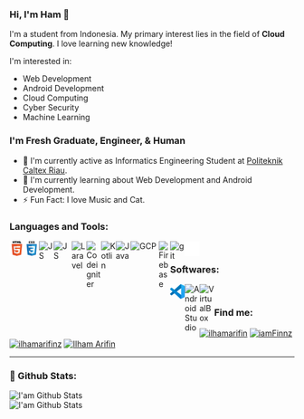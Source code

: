 ### Hi, I'm Ham 👋

I'm a student from Indonesia. My primary interest lies in the field of **Cloud Computing**. I love learning new knowledge!

I'm interested in:
- Web Development
- Android Development
- Cloud Computing
- Cyber Security
- Machine Learning

### I'm Fresh Graduate, Engineer, & Human
- 🏢 I'm currently active as Informatics Engineering Student at [Politeknik Caltex Riau](https://pcr.ac.id/).
- 🚀 I'm currently learning about Web Development and Android Development.
- ⚡ Fun Fact: I love Music and Cat.

### Languages and Tools:

<a href="https://www.w3.org/html/" target="_blank"><img align="left" alt="HTML5" width="26px" src="https://raw.githubusercontent.com/github/explore/80688e429a7d4ef2fca1e82350fe8e3517d3494d/topics/html/html.png" /></a>
<a href="https://www.w3schools.com/css/" target="_blank"><img align="left" alt="CSS" width="26px" src="https://raw.githubusercontent.com/github/explore/80688e429a7d4ef2fca1e82350fe8e3517d3494d/topics/css/css.png" /></a>
<a href="https://www.w3schools.com/js/" target="_blank"><img align="left" alt="JS" width="26px" src="https://github.com/iamfinnz/iamfinnz/assets/96294423/8c12e734-48b1-4db4-993d-ef774af2280b" /></a>
<a href="https://getbootstrap.com/" target="_blank"><img align="left" alt="JS" width="32px" src="https://github.com/iamfinnz/iamfinnz/assets/96294423/4a495ad8-4ef7-4e5e-a6ee-b1c1c46c51e2" /></a>
<a href="https://laravel.com/" target="_blank"><img align="left" alt="Laravel" width="26px" src="https://github.com/iamfinnz/iamfinnz/assets/96294423/3a59a06d-7ebd-4081-a8cc-b1d481df2c73" /></a>
<a href="https://codeigniter.com/" target="_blank"><img align="left" alt="Codeigniter" width="26px" src="https://github.com/iamfinnz/iamfinnz/assets/96294423/2efd901a-b681-4c13-bd7b-c332ab4950d7" /></a>
<img align="left" alt="Kotlin" width="26px" src="https://upload.wikimedia.org/wikipedia/commons/7/74/Kotlin_Icon.png" />
<img align="left" alt="Java" width="26px" src="https://img.utdstc.com/icon/d54/e1c/d54e1ca541ba7a220d54b2b0b39f450df49e42aeb848cd1552d02bfa89e17847:200" />
<a href="https://cloud.google.com/?hl=en" target="_blank"> <img align="left" alt="GCP" width="50px" src="https://github.com/iamfinnz/iamfinnz/assets/96294423/24e41873-3021-45b3-af14-43f6a3fd7238"/> </a>
<a href="https://firebase.google.com/?hl=id" target="_blank"> <img align="left" alt="Firebase" width="20px" src="https://github.com/iamfinnz/iamfinnz/assets/96294423/4d839916-567a-4cb7-8b7a-3ded718ce737"/> </a>
<a href="https://git-scm.com/" target="_blank"> <img align="left" alt="git" width="26px" src="https://www.vectorlogo.zone/logos/git-scm/git-scm-icon.svg"/> </a>
<img align="left" alt="GitHub" width="26px" src="https://github.com/Aakarsh-B/trying-repos/blob/master/github.svg" />
<br />

### Softwares:

<img align="left" alt="Visual Studio Code" width="26px" src="https://raw.githubusercontent.com/github/explore/80688e429a7d4ef2fca1e82350fe8e3517d3494d/topics/visual-studio-code/visual-studio-code.png" />
<img align="left" alt="Android Studio" width="26px" src="https://2.bp.blogspot.com/-tzm1twY_ENM/XlCRuI0ZkRI/AAAAAAAAOso/BmNOUANXWxwc5vwslNw3WpjrDlgs9PuwQCLcBGAsYHQ/s1600/pasted%2Bimage%2B0.png" />
<img align="left" alt="VirtualBox" width="26px" src="https://upload.wikimedia.org/wikipedia/commons/d/d5/Virtualbox_logo.png" />
<br/>

### Find me:

<p align="left">
	<a href="https://linkedin.com/in/ilhamarifin" target="blank"><img align="center"
            src="https://raw.githubusercontent.com/rahuldkjain/github-profile-readme-generator/master/src/images/icons/Social/linked-in-alt.svg"
            alt="ilhamarifin" height="30" width="40" /></a>
    <a href="https://twitter.com/iamFinnz" target="blank"><img align="center"
            src="https://raw.githubusercontent.com/rahuldkjain/github-profile-readme-generator/master/src/images/icons/Social/twitter.svg"
            alt="iamFinnz" height="30" width="40" /></a>
    <a href="https://instagram.com/ilhamarifinz" target="blank"><img align="center"
            src="https://raw.githubusercontent.com/rahuldkjain/github-profile-readme-generator/master/src/images/icons/Social/instagram.svg"
            alt="ilhamarifinz" height="30" width="40" /></a>
    <a href="https://www.youtube.com/channel/UCPt7D5w3EuGq5K8-yqHNglw" target="blank"><img align="center"
            src="https://raw.githubusercontent.com/rahuldkjain/github-profile-readme-generator/master/src/images/icons/Social/youtube.svg"
            alt="Ilham Arifin" height="30" width="40" /></a>
</p>

---
### 🌟 Github Stats:

<img align="left" alt="I'am Github Stats" src="https://github-readme-stats.vercel.app/api?username=iamfinnz&show_icons=true&theme=tokyonight">

<br/>

<img align="left" alt="I'am Github Stats" src="https://github-readme-stats.vercel.app/api/top-langs/?username=iamfinnz&layout=compact&theme=tokyonight">

[linkedin]: https://www.linkedin.com/in/ilhamarifin/
[twitter]: https://twitter.com/iamFinnz/
[instagram]: https://www.instagram.com/ilhamarf7/
